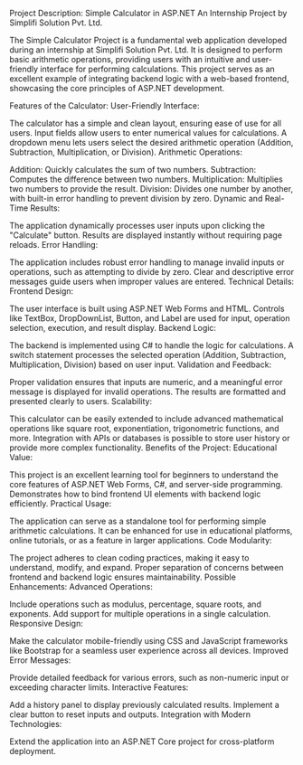 Project Description: Simple Calculator in ASP.NET
An Internship Project by Simplifi Solution Pvt. Ltd.

The Simple Calculator Project is a fundamental web application developed during an internship at Simplifi Solution Pvt. Ltd. It is designed to perform basic arithmetic operations, providing users with an intuitive and user-friendly interface for performing calculations. This project serves as an excellent example of integrating backend logic with a web-based frontend, showcasing the core principles of ASP.NET development.

Features of the Calculator:
User-Friendly Interface:

The calculator has a simple and clean layout, ensuring ease of use for all users.
Input fields allow users to enter numerical values for calculations.
A dropdown menu lets users select the desired arithmetic operation (Addition, Subtraction, Multiplication, or Division).
Arithmetic Operations:

Addition: Quickly calculates the sum of two numbers.
Subtraction: Computes the difference between two numbers.
Multiplication: Multiplies two numbers to provide the result.
Division: Divides one number by another, with built-in error handling to prevent division by zero.
Dynamic and Real-Time Results:

The application dynamically processes user inputs upon clicking the "Calculate" button.
Results are displayed instantly without requiring page reloads.
Error Handling:

The application includes robust error handling to manage invalid inputs or operations, such as attempting to divide by zero.
Clear and descriptive error messages guide users when improper values are entered.
Technical Details:
Frontend Design:

The user interface is built using ASP.NET Web Forms and HTML.
Controls like TextBox, DropDownList, Button, and Label are used for input, operation selection, execution, and result display.
Backend Logic:

The backend is implemented using C# to handle the logic for calculations.
A switch statement processes the selected operation (Addition, Subtraction, Multiplication, Division) based on user input.
Validation and Feedback:

Proper validation ensures that inputs are numeric, and a meaningful error message is displayed for invalid operations.
The results are formatted and presented clearly to users.
Scalability:

This calculator can be easily extended to include advanced mathematical operations like square root, exponentiation, trigonometric functions, and more.
Integration with APIs or databases is possible to store user history or provide more complex functionality.
Benefits of the Project:
Educational Value:

This project is an excellent learning tool for beginners to understand the core features of ASP.NET Web Forms, C#, and server-side programming.
Demonstrates how to bind frontend UI elements with backend logic efficiently.
Practical Usage:

The application can serve as a standalone tool for performing simple arithmetic calculations.
It can be enhanced for use in educational platforms, online tutorials, or as a feature in larger applications.
Code Modularity:

The project adheres to clean coding practices, making it easy to understand, modify, and expand.
Proper separation of concerns between frontend and backend logic ensures maintainability.
Possible Enhancements:
Advanced Operations:

Include operations such as modulus, percentage, square roots, and exponents.
Add support for multiple operations in a single calculation.
Responsive Design:

Make the calculator mobile-friendly using CSS and JavaScript frameworks like Bootstrap for a seamless user experience across all devices.
Improved Error Messages:

Provide detailed feedback for various errors, such as non-numeric input or exceeding character limits.
Interactive Features:

Add a history panel to display previously calculated results.
Implement a clear button to reset inputs and outputs.
Integration with Modern Technologies:

Extend the application into an ASP.NET Core project for cross-platform deployment.
